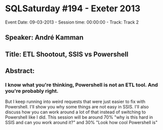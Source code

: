 # SQLSaturday #194 - Exeter 2013
Event Date: 09-03-2013 - Session time: 00:00:00 - Track: Track 2
## Speaker: André Kamman
## Title: ETL Shootout, SSIS vs Powershell
## Abstract:
### I know what you're thinking, Powershell is not an ETL tool. And you're probably right.
But I keep running into weird requests that were just easier to fix with Powershell.
I'll show you why some things are not easy in SSIS. 
I'll also discuss how you can work around a lot of that instead of switching to Powershell like I did.
This session will be around 70% "why is this hard in SSIS and can you work around it?"  and 30% "Look how cool Powershell is"
